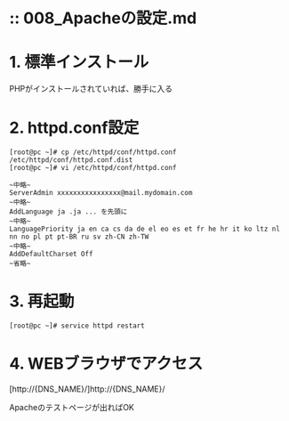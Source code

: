 
:: 008_Apacheの設定.md
===

# 1. 標準インストール

PHPがインストールされていれば、勝手に入る

# 2. httpd.conf設定

```
[root@pc ~]# cp /etc/httpd/conf/httpd.conf /etc/httpd/conf/httpd.conf.dist
[root@pc ~]# vi /etc/httpd/conf/httpd.conf

~中略~
ServerAdmin xxxxxxxxxxxxxxxx@mail.mydomain.com
~中略~
AddLanguage ja .ja ... を先頭に
~中略~
LanguagePriority ja en ca cs da de el eo es et fr he hr it ko ltz nl nn no pl pt pt-BR ru sv zh-CN zh-TW
~中略~
AddDefaultCharset Off
~省略~
```

# 3. 再起動

```
[root@pc ~]# service httpd restart
```

# 4. WEBブラウザでアクセス

[http://{DNS_NAME}/]http://{DNS_NAME}/

Apacheのテストページが出ればOK
